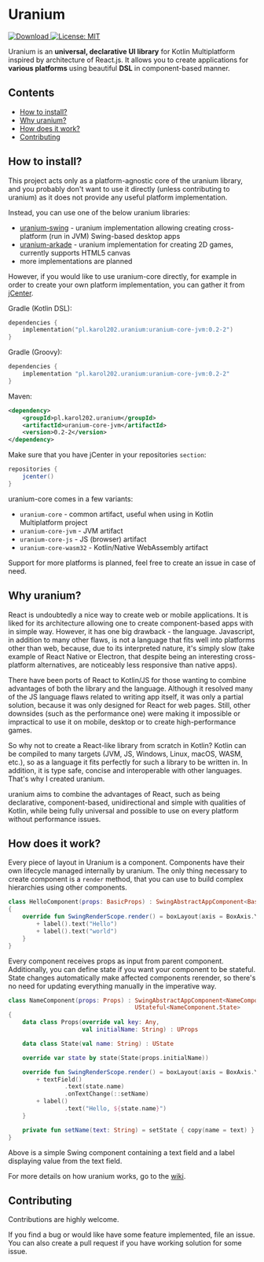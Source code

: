 # Uranium

[ ![Download](https://api.bintray.com/packages/karol202/uranium/uranium-core/images/download.svg) ](
https://bintray.com/karol202/uranium/uranium-core/_latestVersion
)
[ ![License: MIT](https://img.shields.io/badge/License-MIT-yellow.svg) ](
https://opensource.org/licenses/MIT
)

Uranium is an **universal, declarative UI library** for Kotlin Multiplatform inspired by architecture of React.js.
It allows you to create applications for **various platforms** using beautiful **DSL** in component-based manner.

## Contents
- [How to install?](#how-to-install)
- [Why uranium?](#why-uranium)
- [How does it work?](#how-does-it-work)
- [Contributing](#contributing)

## How to install?

This project acts only as a platform-agnostic core of the uranium library,
and you probably don't want to use it directly (unless contributing to uranium)
as it does not provide any useful platform implementation.

Instead, you can use one of the below uranium libraries:
- [uranium-swing](https://github.com/karol-202/uranium-swing) -
uranium implementation allowing creating cross-platform (run in JVM) Swing-based desktop apps
- [uranium-arkade](https://github.com/karol-202/uranium-arkade/) -
uranium implementation for creating 2D games, currently supports HTML5 canvas
- more implementations are planned

However, if you would like to use uranium-core directly,
for example in order to create your own platform implementation,
you can gather it from [jCenter](https://bintray.com/karol202/uranium/uranium-core).

Gradle (Kotlin DSL):
```kotlin
dependencies {
    implementation("pl.karol202.uranium:uranium-core-jvm:0.2-2")
}
```

Gradle (Groovy):
```groovy
dependencies {
    implementation "pl.karol202.uranium:uranium-core-jvm:0.2-2"
}
```

Maven:
```xml
<dependency>
    <groupId>pl.karol202.uranium</groupId>
    <artifactId>uranium-core-jvm</artifactId>
    <version>0.2-2</version>
</dependency>
```

Make sure that you have jCenter in your repositories `section`:
```groovy
repositories {
    jcenter()
}
```

uranium-core comes in a few variants:
- `uranium-core` - common artifact,
useful when using in Kotlin Multiplatform project
- `uranium-core-jvm` - JVM artifact
- `uranium-core-js` - JS (browser) artifact
- `uranium-core-wasm32` - Kotlin/Native WebAssembly artifact

Support for more platforms is planned, feel free to create an issue in case of need.

## Why uranium?

React is undoubtedly a nice way to create web or mobile applications.
It is liked for its architecture allowing one to create component-based apps with in simple way.
However, it has one big drawback - the language.
Javascript, in addition to many other flaws,
is not a language that fits well into platforms other than web,
because, due to its interpreted nature, it's simply slow
(take example of React Native or Electron,
that despite being an interesting cross-platform alternatives,
are noticeably less responsive than native apps).

There have been ports of React to Kotlin/JS for those wanting to
combine advantages of both the library and the language.
Although it resolved many of the JS language flaws related to writing app itself,
it was only a partial solution, because it was only designed for React for web pages.
Still, other downsides (such as the performance one) were making it
impossible or impractical to use it on mobile, desktop or to create high-performance games.

So why not to create a React-like library from scratch in Kotlin?
Kotlin can be compiled to many targets (JVM, JS, Windows, Linux,
macOS, WASM, etc.), so as a language it fits perfectly for such a library to be written in.
In addition, it is type safe, concise and interoperable with other languages.
That's why I created uranium.

uranium aims to combine the advantages of React, such as being declarative,
component-based, unidirectional and simple with qualities of Kotlin, while
being fully universal and possible to use on every platform without performance issues.

## How does it work?

Every piece of layout in Uranium is a component.
Components have their own lifecycle managed internally by uranium.
The only thing necessary to create component is a `render` method,
that you can use to build complex hierarchies using other components.

```kotlin
class HelloComponent(props: BasicProps) : SwingAbstractAppComponent<BasicProps>(props)
{
    override fun SwingRenderScope.render() = boxLayout(axis = BoxAxis.Y) {
        + label().text("Hello")
        + label().text("world")
    }
}
```

Every component receives props as input from parent component.
Additionally, you can define state if you want your component to be stateful.
State changes automatically make affected components rerender,
so there's no need for updating everything manually in the imperative way.

```kotlin
class NameComponent(props: Props) : SwingAbstractAppComponent<NameComponent.Props>(props),
                                    UStateful<NameComponent.State>
{
    data class Props(override val key: Any,
                     val initialName: String) : UProps

    data class State(val name: String) : UState

    override var state by state(State(props.initialName))

    override fun SwingRenderScope.render() = boxLayout(axis = BoxAxis.Y) {
        + textField()
                .text(state.name)
                .onTextChange(::setName)
        + label()
                .text("Hello, ${state.name}")
    }

    private fun setName(text: String) = setState { copy(name = text) }
}
```

Above is a simple Swing component containing a text field and a label displaying value from the text field.

For more details on how uranium works, go to the [wiki](https://github.com/karol-202/uranium/wiki).

## Contributing

Contributions are highly welcome.

If you find a bug or would like have some feature implemented, file an issue.
You can also create a pull request if you have working solution for some issue.
